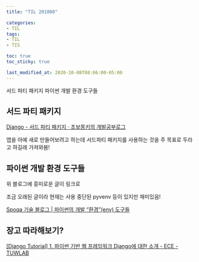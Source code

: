 ```yaml
---
title: "TIL 201008"

categories:
- TIL
tags:
- TIL
- TIS

toc: true
toc_sticky: true

last_modified_at: 2020-10-08T08:06:00-05:00
---
```

서드 파티 패키지 파이썬 개발 환경 도구들

## 서드 파티 패키지

[Django - 서드 파티 패키지 · 초보몽키의 개발공부로그](https://wayhome25.github.io/django/2017/10/06/tsd-21-django-package/)

앱을 아예 새로 만들어보려고 하는데 서드파티 패키지를 사용하는 것을 주 목표로 두라고 하길래 가져와봄! 


## 파이썬 개발 환경 도구들

위 블로그에 흥미로운 글이 링크로

조금 오래된 글이라 현재는 사용 중단된 pyvenv 등이 있지만 재미있음!

[Spoqa 기술 블로그 \| 파이썬의 개발 “환경”(env) 도구들](https://spoqa.github.io/2017/10/06/python-env-managers.html)

## 장고 따라해보기?

[\[Django Tutorial\] 1. 파이썬 기반 웹 프레임워크 Django에 대한 소개 - ECE - TUWLAB](https://www.tuwlab.com/ece/26220)

